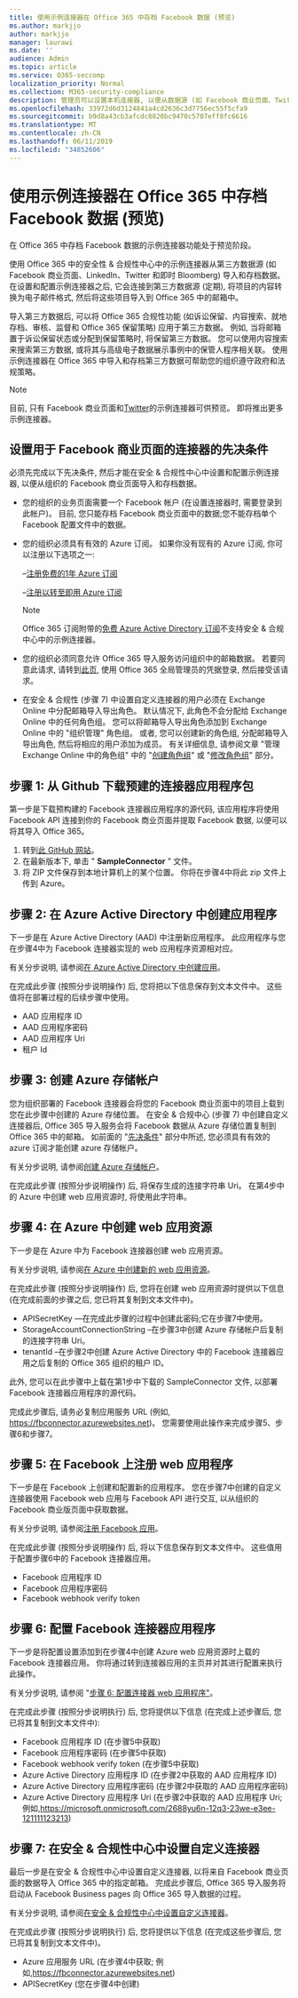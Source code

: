 ```yaml
---
title: 使用示例连接器在 Office 365 中存档 Facebook 数据 (预览)
ms.author: markjjo
author: markjjo
manager: laurawi
ms.date: ''
audience: Admin
ms.topic: article
ms.service: O365-seccomp
localization_priority: Normal
ms.collection: M365-security-compliance
description: 管理员可以设置本机连接器, 以便从数据源 (如 Facebook 商业页面、Twitter、LinkedIn 公司页面和即时 Bloomberg) 导入第三方数据。 这使您可以在 Office 365 中存档第三方数据源中的数据, 以便您可以使用合规性功能 (如法律封存、内容搜索和保留策略) 来管理组织的第三方数据的管理。
ms.openlocfilehash: 33972d6d3124841a4cd2636c3d7756ec55f5cfa9
ms.sourcegitcommit: b9d8a43cb3afcdc8820bc9470c5707eff8fc6616
ms.translationtype: MT
ms.contentlocale: zh-CN
ms.lasthandoff: 06/11/2019
ms.locfileid: "34852606"
---
```

# <a name="use-a-sample-connector-to-archive-facebook-data-in-office-365-preview"></a>使用示例连接器在 Office 365 中存档 Facebook 数据 (预览)

在 Office 365 中存档 Facebook 数据的示例连接器功能处于预览阶段。

使用 Office 365 中的安全性 & 合规性中心中的示例连接器从第三方数据源 (如 Facebook 商业页面、LinkedIn、Twitter 和即时 Bloomberg) 导入和存档数据。 在设置和配置示例连接器之后, 它会连接到第三方数据源 (定期), 将项目的内容转换为电子邮件格式, 然后将这些项目导入到 Office 365 中的邮箱中。

导入第三方数据后, 可以将 Office 365 合规性功能 (如诉讼保留、内容搜索、就地存档、审核、监督和 Office 365 保留策略) 应用于第三方数据。 例如, 当将邮箱置于诉讼保留状态或分配到保留策略时, 将保留第三方数据。 您可以使用内容搜索来搜索第三方数据, 或将其与高级电子数据展示事例中的保管人程序相关联。 使用示例连接器在 Office 365 中导入和存档第三方数据可帮助您的组织遵守政府和法规策略。

> [!NOTE]
> 目前, 只有 Facebook 商业页面和[Twitter](archive-twitter-data-with-sample-connector.md)的示例连接器可供预览。 即将推出更多示例连接器。


## <a name="prerequisites-for-setting-up-a-connector-for-facebook-business-pages"></a>设置用于 Facebook 商业页面的连接器的先决条件

必须先完成以下先决条件, 然后才能在安全 & 合规性中心中设置和配置示例连接器, 以便从组织的 Facebook 商业页面导入和存档数据。 

- 您的组织的业务页面需要一个 Facebook 帐户 (在设置连接器时, 需要登录到此帐户)。 目前, 您只能存档 Facebook 商业页面中的数据;您不能存档单个 Facebook 配置文件中的数据。

- 您的组织必须具有有效的 Azure 订阅。 如果你没有现有的 Azure 订阅, 你可以注册以下选项之一:

    –[注册免费的1年 Azure 订阅](https://azure.microsoft.com/free) 

    –[注册以转至即用 Azure 订阅](https://azure.microsoft.com/pricing/purchase-options/pay-as-you-go/)

    > [!NOTE]
    > Office 365 订阅附带的[免费 Azure Active Directory 订阅](use-your-free-azure-ad-subscription-in-office-365.md)不支持安全 & 合规中心中的示例连接器。

- 您的组织必须同意允许 Office 365 导入服务访问组织中的邮箱数据。 若要同意此请求, 请转到[此页](https://login.microsoftonline.com/common/oauth2/authorize?client_id=570d0bec-d001-4c4e-985e-3ab17fdc3073&response_type=code&redirect_uri=https://portal.azure.com/&nonce=1234&prompt=admin_consent), 使用 Office 365 全局管理员的凭据登录, 然后接受该请求。

- 在安全 & 合规性 (步骤 7) 中设置自定义连接器的用户必须在 Exchange Online 中分配邮箱导入导出角色。 默认情况下, 此角色不会分配给 Exchange Online 中的任何角色组。 您可以将邮箱导入导出角色添加到 Exchange Online 中的 "组织管理" 角色组。 或者, 您可以创建新的角色组, 分配邮箱导入导出角色, 然后将相应的用户添加为成员。 有关详细信息, 请参阅文章 "管理 Exchange Online 中的角色组" 中的 "[创建角色组](https://docs.microsoft.com/Exchange/permissions-exo/role-groups#create-role-groups)" 或 "[修改角色组](https://docs.microsoft.com/Exchange/permissions-exo/role-groups#modify-role-groups)" 部分。

## <a name="step-1-download-the-pre-built-connector-app-package-from-github"></a>步骤 1: 从 Github 下载预建的连接器应用程序包

第一步是下载预构建的 Facebook 连接器应用程序的源代码, 该应用程序将使用 Facebook API 连接到你的 Facebook 商业页面并提取 Facebook 数据, 以便可以将其导入 Office 365。

1. 转到[此 GitHub 网站](https://github.com/Microsoft/m365-sample-connector-csharp-aspnet/releases)。 
2. 在最新版本下, 单击 " **SampleConnector** " 文件。
3. 将 ZIP 文件保存到本地计算机上的某个位置。 你将在步骤4中将此 zip 文件上传到 Azure。

## <a name="step-2-create-an-app-in-azure-active-directory"></a>步骤 2: 在 Azure Active Directory 中创建应用程序

下一步是在 Azure Active Directory (AAD) 中注册新应用程序。 此应用程序与您在步骤4中为 Facebook 连接器实现的 web 应用程序资源相对应。 

有关分步说明, 请参阅[在 Azure Active Directory 中创建应用](deploy-facebook-connector.md#step-2-create-an-app-in-azure-active-directory)。

在完成此步骤 (按照分步说明操作) 后, 您将把以下信息保存到文本文件中。 这些值将在部署过程的后续步骤中使用。

- AAD 应用程序 ID
- AAD 应用程序密码
- AAD 应用程序 Uri
- 租户 Id

## <a name="step-3-create-an-azure-storage-account"></a>步骤 3: 创建 Azure 存储帐户

您为组织部署的 Facebook 连接器会将您的 Facebook 商业页面中的项目上载到您在此步骤中创建的 Azure 存储位置。 在安全 & 合规中心 (步骤 7) 中创建自定义连接器后, Office 365 导入服务会将 Facebook 数据从 Azure 存储位置复制到 Office 365 中的邮箱。 如前面的 "[先决条件](#prerequisites-for-setting-up-a-connector-for-facebook-business-pages)" 部分中所述, 您必须具有有效的 azure 订阅才能创建 azure 存储帐户。

有关分步说明, 请参阅[创建 Azure 存储帐户](deploy-facebook-connector.md#step-3-create-an-azure-storage-account)。

在完成此步骤 (按照分步说明操作) 后, 将保存生成的连接字符串 Uri。 在第4步中的 Azure 中创建 web 应用资源时, 将使用此字符串。

## <a name="step-4-create-a-web-app-resource-in-azure"></a>步骤 4: 在 Azure 中创建 web 应用资源

下一步是在 Azure 中为 Facebook 连接器创建 web 应用资源。 

有关分步说明, 请参阅[在 Azure 中创建新的 web 应用资源](deploy-facebook-connector.md#step-4-create-a-new-web-app-resource-in-azure)。

在完成此步骤 (按照分步说明操作) 后, 您将在创建 web 应用资源时提供以下信息 (在完成前面的步骤之后, 您已将其复制到文本文件中)。

- APISecretKey —在完成此步骤的过程中创建此密码;它在步骤7中使用。
- StorageAccountConnectionString –在步骤3中创建 Azure 存储帐户后复制的连接字符串 Uri。
- tenantId –在步骤2中创建 Azure Active Directory 中的 Facebook 连接器应用之后复制的 Office 365 组织的租户 ID。

此外, 您可以在此步骤中上载在第1步中下载的 SampleConnector 文件, 以部署 Facebook 连接器应用程序的源代码。

完成此步骤后, 请务必复制应用服务 URL (例如, https://fbconnector.azurewebsites.net)。 您需要使用此操作来完成步骤5、步骤6和步骤7。

## <a name="step-5-register-the-web-app-on-facebook"></a>步骤 5: 在 Facebook 上注册 web 应用程序

下一步是在 Facebook 上创建和配置新的应用程序。 您在步骤7中创建的自定义连接器使用 Facebook web 应用与 Facebook API 进行交互, 以从组织的 Facebook 商业版页面中获取数据。

有关分步说明, 请参阅[注册 Facebook 应用](deploy-facebook-connector.md#step-5-register-the-facebook-app)。

在完成此步骤 (按照分步说明操作) 后, 将以下信息保存到文本文件中。 这些值用于配置步骤6中的 Facebook 连接器应用。

- Facebook 应用程序 ID
- Facebook 应用程序密码
- Facebook webhook verify token

## <a name="step-6-configure-the-facebook-connector-app"></a>步骤 6: 配置 Facebook 连接器应用程序

下一步是将配置设置添加到在步骤4中创建 Azure web 应用资源时上载的 Facebook 连接器应用。 你将通过转到连接器应用的主页并对其进行配置来执行此操作。

有关分步说明, 请参阅 "[步骤 6: 配置连接器 web 应用程序"](deploy-facebook-connector.md#step-6-configure-the-connector-web-app)。

在完成此步骤 (按照分步说明执行) 后, 您将提供以下信息 (在完成上述步骤后, 您已将其复制到文本文件中):

- Facebook 应用程序 ID (在步骤5中获取)
- Facebook 应用程序密码 (在步骤5中获取)
- Facebook webhook verify token (在步骤5中获取)
- Azure Active Directory 应用程序 ID (在步骤2中获取的 AAD 应用程序 ID)
- Azure Active Directory 应用程序密码 (在步骤2中获取的 AAD 应用程序密码)
- Azure Active Directory 应用程序 Uri (在步骤2中获取的 AAD 应用程序 Uri; 例如,https://microsoft.onmicrosoft.com/2688yu6n-12q3-23we-e3ee-121111123213)

## <a name="step-7-set-up-a-custom-connector-in-the-security--compliance-center"></a>步骤 7: 在安全 & 合规性中心中设置自定义连接器

最后一步是在安全 & 合规性中心中设置自定义连接器, 以将来自 Facebook 商业页面的数据导入 Office 365 中的指定邮箱。 完成此步骤后, Office 365 导入服务将启动从 Facebook Business pages 向 Office 365 导入数据的过程。 

有关分步说明, 请参阅[在安全 & 合规性中心中设置自定义连接器](deploy-facebook-connector.md#step-7-set-up-a-custom-connector-in-the-security--compliance-center)。 

在完成此步骤 (按照分步说明执行) 后, 您将提供以下信息 (在完成这些步骤后, 您已将其复制到文本文件中)。

- Azure 应用服务 URL (在步骤4中获取; 例如,https://fbconnector.azurewebsites.net)
- APISecretKey (您在步骤4中创建)
